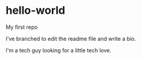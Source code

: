 # hello-world
My first repo

I've branched to edit the readme file and write a bio.

I'm a tech guy looking for a little tech love.
